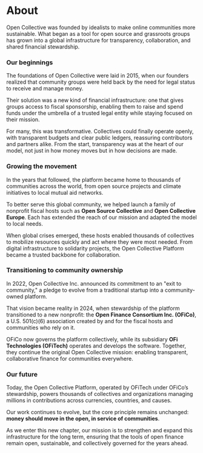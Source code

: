 # About

Open Collective was founded by idealists to make online communities more sustainable. What began as a tool for open source and grassroots groups has grown into a global infrastructure for transparency, collaboration, and shared financial stewardship.

### Our beginnings

The foundations of Open Collective were laid in 2015, when our founders realized that community groups were held back by the need for legal status to receive and manage money.

Their solution was a new kind of financial infrastructure: one that gives groups access to fiscal sponsorship, enabling them to raise and spend funds under the umbrella of a trusted legal entity while staying focused on their mission.

For many, this was transformative. Collectives could finally operate openly, with transparent budgets and clear public ledgers, reassuring contributors and partners alike. From the start, transparency was at the heart of our model, not just in how money moves but in how decisions are made.

### Growing the movement

In the years that followed, the platform became home to thousands of communities across the world, from open source projects and climate initiatives to local mutual aid networks.

To better serve this global community, we helped launch a family of nonprofit fiscal hosts such as **Open Source Collective** and **Open Collective Europe**. Each has extended the reach of our mission and adapted the model to local needs.

When global crises emerged, these hosts enabled thousands of collectives to mobilize resources quickly and act where they were most needed. From digital infrastructure to solidarity projects, the Open Collective Platform became a trusted backbone for collaboration.

### Transitioning to community ownership

In 2022, Open Collective Inc. announced its commitment to an "exit to community," a pledge to evolve from a traditional startup into a community-owned platform.

That vision became reality in 2024, when stewardship of the platform transitioned to a new nonprofit: the **Open Finance Consortium Inc. (OFiCo)**, a U.S. 501(c)(6) association created by and for the fiscal hosts and communities who rely on it.

OFiCo now governs the platform collectively, while its subsidiary **OFi Technologies (OFiTech)** operates and develops the software. Together, they continue the original Open Collective mission: enabling transparent, collaborative finance for communities everywhere.

### Our future

Today, the Open Collective Platform, operated by OFiTech under OFiCo’s stewardship, powers thousands of collectives and organizations managing millions in contributions across currencies, countries, and causes.

Our work continues to evolve, but the core principle remains unchanged: **money should move in the open, in service of communities**.

As we enter this new chapter, our mission is to strengthen and expand this infrastructure for the long term, ensuring that the tools of open finance remain open, sustainable, and collectively governed for the years ahead.
